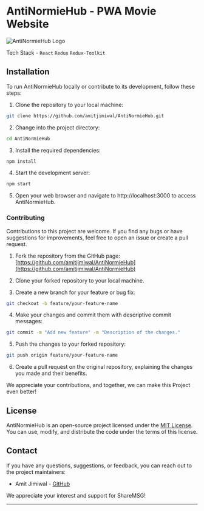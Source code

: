 # AntiNormieHub - PWA Movie Website

![AntiNormieHub Logo](https://res.cloudinary.com/dejzy9q65/image/upload/v1690126475/antinnormie_l6yikw.jpg)

Tech Stack -  `React` `Redux` `Redux-Toolkit`
## Installation

To run AntiNormieHub locally or contribute to its development, follow these steps:

1. Clone the repository to your local machine:

```bash
git clone https://github.com/amitjimiwal/AntiNormieHub.git
```

2. Change into the project directory:

```bash
cd AntiNormieHub
```

3. Install the required dependencies:

```bash
npm install
```

4. Start the development server:

```bash
npm start
```

5. Open your web browser and navigate to http://localhost:3000 to access AntiNormieHub.

### Contributing

Contributions to this project are welcome. If you find any bugs or have suggestions for improvements, feel free to open an issue or create a pull request.

1. Fork the repository from the GitHub page: [https://github.com/amitjimiwal/AntiNormieHub](https://github.com/amitjimiwal/AntiNormieHub)

2. Clone your forked repository to your local machine.

3. Create a new branch for your feature or bug fix:

```bash
git checkout -b feature/your-feature-name
```

4. Make your changes and commit them with descriptive commit messages:

```bash
git commit -m "Add new feature" -m "Description of the changes."
```

5. Push the changes to your forked repository:

```bash
git push origin feature/your-feature-name
```

6. Create a pull request on the original repository, explaining the changes you made and their benefits.

We appreciate your contributions, and together, we can make this Project even better!

## License

AntiNormieHub is an open-source project licensed under the [MIT License](LICENSE). You can use, modify, and distribute the code under the terms of this license.

## Contact

If you have any questions, suggestions, or feedback, you can reach out to the project maintainers:

- Amit Jimiwal - [GitHub](https://github.com/amitjimiwal)

We appreciate your interest and support for ShareMSG!

---

